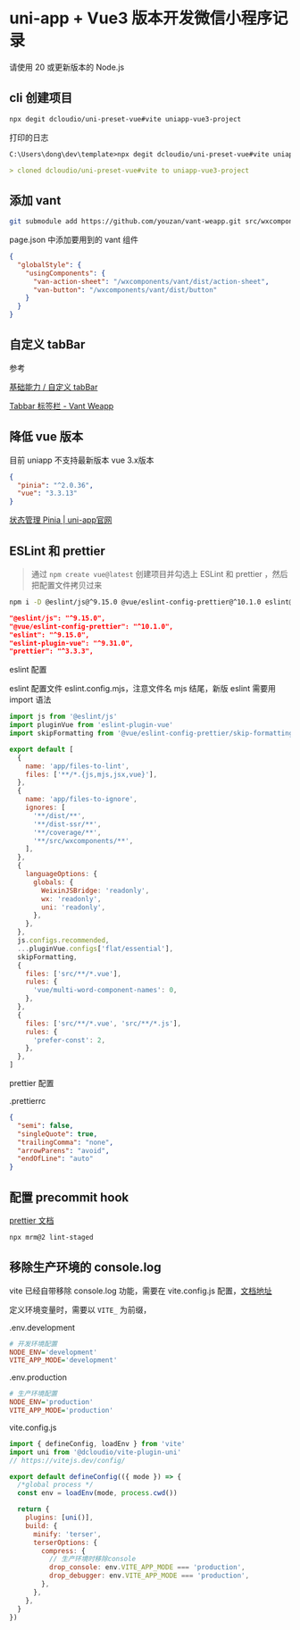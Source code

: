 # uni-app + Vue3 版本开发微信小程序记录

请使用 20 或更新版本的 Node.js

## cli 创建项目

```sh
npx degit dcloudio/uni-preset-vue#vite uniapp-vue3-project
```

打印的日志

```md
C:\Users\dong\dev\template>npx degit dcloudio/uni-preset-vue#vite uniapp-vue3-project

> cloned dcloudio/uni-preset-vue#vite to uniapp-vue3-project
```

## 添加 vant

```sh
git submodule add https://github.com/youzan/vant-weapp.git src/wxcomponents/vant
```

page.json 中添加要用到的 vant 组件

```json
{
  "globalStyle": {
    "usingComponents": {
      "van-action-sheet": "/wxcomponents/vant/dist/action-sheet",
      "van-button": "/wxcomponents/vant/dist/button"
    }
  }
}
```

## 自定义 tabBar

参考

[基础能力 / 自定义 tabBar](https://developers.weixin.qq.com/miniprogram/dev/framework/ability/custom-tabbar.html)

[Tabbar 标签栏 - Vant Weapp](https://vant.pro/vant-weapp/#/tabbar)

## 降低 vue 版本

目前 uniapp 不支持最新版本 vue 3.x版本

```json
{
  "pinia": "^2.0.36",
  "vue": "3.3.13"
}
```

[状态管理 Pinia | uni-app官网](https://uniapp.dcloud.net.cn/tutorial/vue3-pinia.html)

## ESLint 和 prettier

> 通过 `npm create vue@latest` 创建项目并勾选上 ESLint 和 prettier ，然后把配置文件拷贝过来

```sh
npm i -D @eslint/js@^9.15.0 @vue/eslint-config-prettier@^10.1.0 eslint@^9.15.0 eslint-plugin-vue@^9.31.0 prettier@^3.3.3
```

```json
"@eslint/js": "^9.15.0",
"@vue/eslint-config-prettier": "^10.1.0",
"eslint": "^9.15.0",
"eslint-plugin-vue": "^9.31.0",
"prettier": "^3.3.3",
```

eslint 配置

eslint 配置文件 eslint.config.mjs，注意文件名 mjs 结尾，新版 eslint 需要用 import 语法

```js
import js from '@eslint/js'
import pluginVue from 'eslint-plugin-vue'
import skipFormatting from '@vue/eslint-config-prettier/skip-formatting'

export default [
  {
    name: 'app/files-to-lint',
    files: ['**/*.{js,mjs,jsx,vue}'],
  },
  {
    name: 'app/files-to-ignore',
    ignores: [
      '**/dist/**',
      '**/dist-ssr/**',
      '**/coverage/**',
      '**/src/wxcomponents/**',
    ],
  },
  {
    languageOptions: {
      globals: {
        WeixinJSBridge: 'readonly',
        wx: 'readonly',
        uni: 'readonly',
      },
    },
  },
  js.configs.recommended,
  ...pluginVue.configs['flat/essential'],
  skipFormatting,
  {
    files: ['src/**/*.vue'],
    rules: {
      'vue/multi-word-component-names': 0,
    },
  },
  {
    files: ['src/**/*.vue', 'src/**/*.js'],
    rules: {
      'prefer-const': 2,
    },
  },
]
```

prettier 配置

.prettierrc

```json
{
  "semi": false,
  "singleQuote": true,
  "trailingComma": "none",
  "arrowParens": "avoid",
  "endOfLine": "auto"
}
```

## 配置 precommit hook

[prettier 文档](https://prettier.io/docs/en/precommit)

```sh
npx mrm@2 lint-staged
```

## 移除生产环境的 console.log

vite 已经自带移除 console.log 功能，需要在 vite.config.js 配置，[文档地址](https://cn.vitejs.dev/guide/env-and-mode)

定义环境变量时，需要以 `VITE_` 为前缀，

.env.development

```ini
# 开发环境配置
NODE_ENV='development'
VITE_APP_MODE='development'
```

.env.production

```ini
# 生产环境配置
NODE_ENV='production'
VITE_APP_MODE='production'
```

vite.config.js

```js
import { defineConfig, loadEnv } from 'vite'
import uni from '@dcloudio/vite-plugin-uni'
// https://vitejs.dev/config/

export default defineConfig(({ mode }) => {
  /*global process */
  const env = loadEnv(mode, process.cwd())

  return {
    plugins: [uni()],
    build: {
      minify: 'terser',
      terserOptions: {
        compress: {
          // 生产环境时移除console
          drop_console: env.VITE_APP_MODE === 'production',
          drop_debugger: env.VITE_APP_MODE === 'production',
        },
      },
    },
  }
})
```
